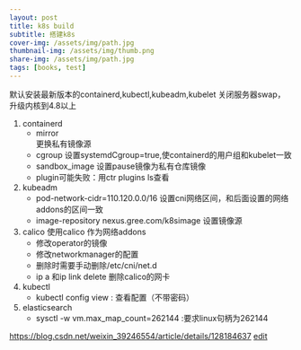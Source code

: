 ```yaml
---
layout: post
title: k8s build
subtitle: 搭建k8s
cover-img: /assets/img/path.jpg
thumbnail-img: /assets/img/thumb.png
share-img: /assets/img/path.jpg
tags: [books, test]
---
```


默认安装最新版本的containerd,kubectl,kubeadm,kubelet
关闭服务器swap，升级内核到4.8以上

1. containerd
    - mirror  
      更换私有镜像源
    - cgroup 
      设置systemdCgroup=true,使containerd的用户组和kubelet一致
    - sandbox_image
      设置pause镜像为私有仓库镜像
    - plugin可能失败：用ctr plugins ls查看
2. kubeadm
    - pod-network-cidr=110.120.0.0/16 设置cni网络区间，和后面设置的网络addons的区间一致
    - image-repository nexus.gree.com/k8simage 设置镜像源
3. calico
     使用calico 作为网络addons
    - 修改operator的镜像
    - 修改networkmanager的配置
    - 删除时需要手动删除/etc/cni/net.d
    - ip a 和ip link delete 删除calico的网卡
4. kubectl
    - kubectl config view : 查看配置（不带密码）
5. elasticsearch 
    - sysctl -w vm.max_map_count=262144 :要求linux句柄为262144


https://blog.csdn.net/weixin_39246554/article/details/128184637
[edit](https://github.com/wurara/wurara.github.io/new/master/_posts)
